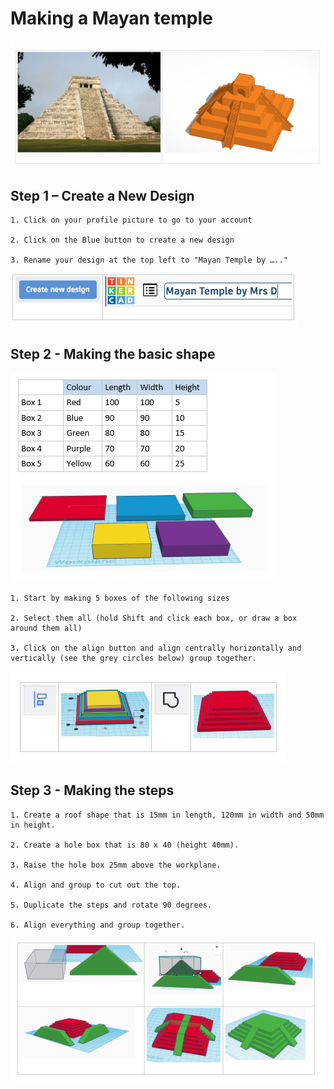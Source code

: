 # Making a Mayan temple
![Picture of mayan temple end product](./img/MayanTemple1.jpg)
## Step 1 – Create a New Design

	1. Click on your profile picture to go to your account 
	
	2. Click on the Blue button to create a new design
	
  	3. Rename your design at the top left to "Mayan Temple by ….." 
	
![Change name](./img/temple1.png)

## Step 2 - Making the basic shape
![Box measurements](./img/temple2.png)

	1. Start by making 5 boxes of the following sizes
	
	2. Select them all (hold Shift and click each box, or draw a box around them all) 
	
	3. Click on the align button and align centrally horizontally and vertically (see the grey circles below) group together. 
	
![Align and then group them](./img/temple3.png)

## Step 3  - Making the steps

	1. Create a roof shape that is 15mm in length, 120mm in width and 50mm in height.
	
	2. Create a hole box that is 80 x 40 (height 40mm).
	
	3. Raise the hole box 25mm above the workplane.
	
	4. Align and group to cut out the top.
	
	5. Duplicate the steps and rotate 90 degrees. 
	
	6. Align everything and group together.
	

![Visual guide for making the steps](./img/temple4.png)
